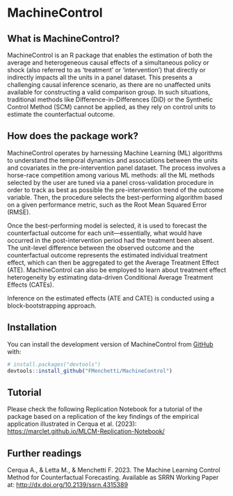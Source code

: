 
<!-- README.md is generated from README.Rmd. Please edit that file -->

# MachineControl

<!-- badges: start -->
<!-- badges: end -->

## What is MachineControl?

MachineControl is an R package that enables the estimation of both the average and heterogeneous causal effects of a simultaneous policy or shock (also referred to as ‘treatment’ or ‘intervention’) that directly or indirectly impacts all the units in a panel dataset. This presents a challenging causal inference scenario, as there are no unaffected units available for constructing a valid comparison group. In such situations, traditional methods like Difference-in-Differences (DiD) or the Synthetic Control Method (SCM) cannot be applied, as they rely on control units to estimate the counterfactual outcome.

## How does the package work?

MachineControl operates by harnessing Machine Learning (ML) algorithms to understand the temporal dynamics and associations between the units and covariates in the pre-intervention panel dataset. The process involves a horse-race competition among various ML methods: all the ML
methods selected by the user are tuned via a panel cross-validation
procedure in order to track as best as possible the pre-intervention trend of the outcome variable. Then, the procedure selects the best-performing algorithm
based on a given performance metric, such as the Root Mean Squared Error
(RMSE).

Once the best-performing model is selected, it is used to forecast the counterfactual outcome for each unit—essentially, what would have occurred in the post-intervention period had the treatment been absent. The unit-level difference between the observed outcome and the counterfactual outcome represents the estimated individual treatment effect, which can then be aggregated to get the Average Treatment Effect (ATE).
MachineControl can also be employed to learn about treatment effect heterogeneity by estimating data-driven Conditional Average Treatment Effects (CATEs). 

Inference on the estimated effects (ATE and CATE) is conducted using a block-bootstrapping approach.

## Installation

You can install the development version of MachineControl from
[GitHub](https://github.com/) with:

``` r
# install.packages("devtools")
devtools::install_github("FMenchetti/MachineControl")
```

<!--
## Example
&#10;This is a basic example which shows you how to solve a common problem:
&#10;
```r
library(MachineControl)
#> Loading required package: caret
#> Loading required package: ggplot2
#> Loading required package: lattice
## basic example code
```
-->

## Tutorial

Please check the following Replication Notebook for a tutorial of the package based on a replication of the key findings of the empirical application illustrated in Cerqua et al. (2023): https://marclet.github.io/MLCM-Replication-Notebook/

## Further readings

Cerqua A., & Letta M., & Menchetti F. 2023. The Machine
Learning Control Method for Counterfactual Forecasting. Available as SRRN Working Paper at: http://dx.doi.org/10.2139/ssrn.4315389
